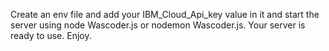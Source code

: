 Create an env file and add your IBM_Cloud_Api_key value in it and start the server using node Wascoder.js or nodemon Wascoder.js.
Your server is ready to use. Enjoy.
